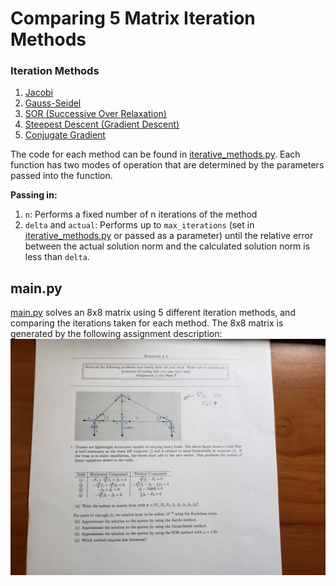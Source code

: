 # Comparing 5 Matrix Iteration Methods
### Iteration Methods
1. [Jacobi](https://en.wikipedia.org/wiki/Jacobi_method)
2. [Gauss-Seidel](https://en.wikipedia.org/wiki/Gauss%E2%80%93Seidel_method)
3. [SOR (Successive Over Relaxation)](https://en.wikipedia.org/wiki/Successive_over-relaxation)
4. [Steepest Descent (Gradient Descent)](https://en.wikipedia.org/wiki/Gradient_descent)
5. [Conjugate Gradient](https://en.wikipedia.org/wiki/Conjugate_gradient_method)

The code for each method can be found in [iterative_methods.py](iterative_methods.py). 
Each function has two modes of operation that are determined by the parameters passed into the function. 

**Passing in:**
 1. `n`: Performs a fixed number of n iterations of the method
 2. `delta` and `actual`: Performs up to `max_iterations` (set in [iterative_methods.py](iterative_methods.py) or passed as a parameter) until the relative error between the actual solution norm and the calculated solution norm is less than `delta`.    
 
 
## main.py
[main.py](main.py) solves an 8x8 matrix using 5 different iteration methods, and comparing the iterations taken for each method.
The 8x8 matrix is generated by the following assignment description:
![assignment_description.jpg](./assignment_description.jpg)